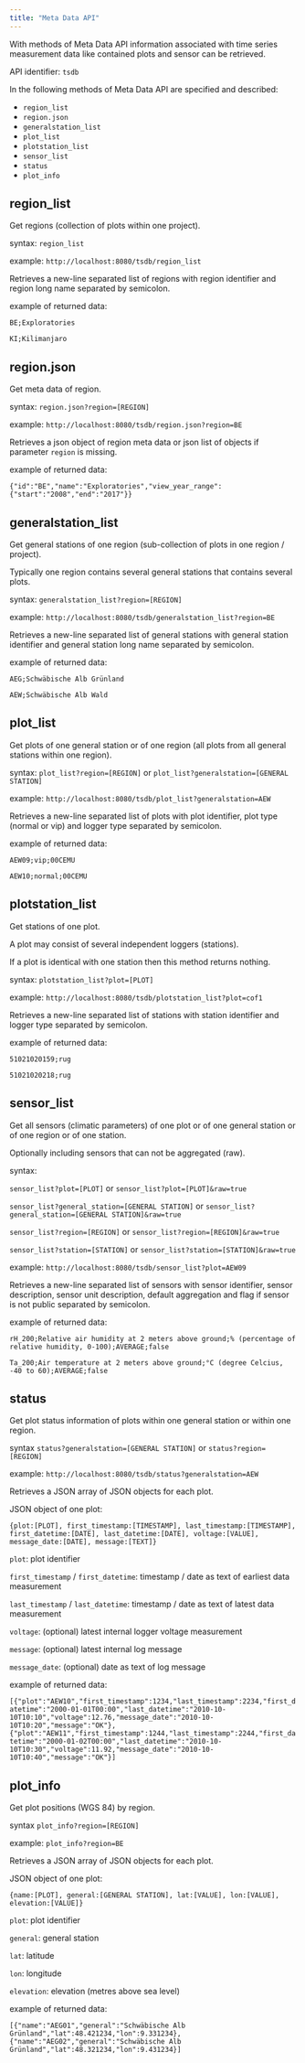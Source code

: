 ```yaml
---
title: "Meta Data API"
---
```


With methods of Meta Data API information associated with time series measurement data like contained plots and sensor can be retrieved.

API identifier: `tsdb`

In the following methods of Meta Data API are specified and described: 
* `region_list`
* `region.json` 
* `generalstation_list` 
* `plot_list`  
* `plotstation_list` 
* `sensor_list` 
* `status`
* `plot_info`

## region_list

Get regions (collection of plots within one project).

syntax: `region_list`

example: `http://localhost:8080/tsdb/region_list`

Retrieves a new-line separated list of regions with region identifier and region long name separated by semicolon.

example of returned data:

`BE;Exploratories`

`KI;Kilimanjaro`


## region.json

Get meta data of region.

syntax: `region.json?region=[REGION]`

example: `http://localhost:8080/tsdb/region.json?region=BE`

Retrieves a json object of region meta data or json list of objects if parameter `region` is missing.

example of returned data:

`{"id":"BE","name":"Exploratories","view_year_range":{"start":"2008","end":"2017"}}` 


## generalstation_list

Get general stations of one region (sub-collection of plots in one region / project). 

Typically one region contains several general stations that contains several plots. 

syntax: `generalstation_list?region=[REGION]`

example: `http://localhost:8080/tsdb/generalstation_list?region=BE`

Retrieves a new-line separated list of general stations with general station identifier and general station long name separated by semicolon.

example of returned data:

`AEG;Schwäbische Alb Grünland`

`AEW;Schwäbische Alb Wald`


## plot_list

Get plots of one general station or of one region (all plots from all general stations within one region).

syntax: `plot_list?region=[REGION]` or `plot_list?generalstation=[GENERAL STATION]`

example: `http://localhost:8080/tsdb/plot_list?generalstation=AEW` 

Retrieves a new-line separated list of plots with plot identifier, plot type (normal or vip) and logger type separated by semicolon.

example of returned data:

`AEW09;vip;00CEMU`

`AEW10;normal;00CEMU`


## plotstation_list

Get stations of one plot.

A plot may consist of several independent loggers (stations).

If a plot is identical with one station then this method returns nothing.

syntax: `plotstation_list?plot=[PLOT]`

example: `http://localhost:8080/tsdb/plotstation_list?plot=cof1`

Retrieves a new-line separated list of stations with station identifier and logger type separated by semicolon.

example of returned data:

`51021020159;rug`

`51021020218;rug`


## sensor_list

Get all sensors (climatic parameters) of one plot or of one general station or of one region or of one station.

Optionally including sensors that can not be aggregated (raw).

syntax: 

`sensor_list?plot=[PLOT]` or `sensor_list?plot=[PLOT]&raw=true`

`sensor_list?general_station=[GENERAL STATION]` or `sensor_list?general_station=[GENERAL STATION]&raw=true`

`sensor_list?region=[REGION]` or `sensor_list?region=[REGION]&raw=true`

`sensor_list?station=[STATION]` or `sensor_list?station=[STATION]&raw=true`

example: `http://localhost:8080/tsdb/sensor_list?plot=AEW09`

Retrieves a new-line separated list of sensors with sensor identifier, sensor description, sensor unit description, default aggregation and flag if sensor is not public separated by semicolon.

example of returned data:

`rH_200;Relative air humidity at 2 meters above ground;% (percentage of relative humidity, 0-100);AVERAGE;false`

`Ta_200;Air temperature at 2 meters above ground;°C (degree Celcius, -40 to 60);AVERAGE;false`


## status

Get plot status information of plots within one general station or within one region.

syntax `status?generalstation=[GENERAL STATION]` or `status?region=[REGION]`

example: `http://localhost:8080/tsdb/status?generalstation=AEW`

Retrieves a JSON array of JSON objects for each plot.

JSON object of one plot: 

`{plot:[PLOT], first_timestamp:[TIMESTAMP], last_timestamp:[TIMESTAMP], first_datetime:[DATE], last_datetime:[DATE], voltage:[VALUE], message_date:[DATE], message:[TEXT]}`

`plot`: plot identifier

`first_timestamp` / `first_datetime`: timestamp / date as text of earliest data measurement

`last_timestamp` / `last_datetime`: timestamp / date as text of latest data measurement

`voltage`: (optional) latest internal logger voltage measurement

`message`: (optional) latest internal log message

`message_date`: (optional) date as text of log message

example of returned data:

`[{"plot":"AEW10","first_timestamp":1234,"last_timestamp":2234,"first_datetime":"2000-01-01T00:00","last_datetime":"2010-10-10T10:10","voltage":12.76,"message_date":"2010-10-10T10:20","message":"OK"},{"plot":"AEW11","first_timestamp":1244,"last_timestamp":2244,"first_datetime":"2000-01-02T00:00","last_datetime":"2010-10-10T10:30","voltage":11.92,"message_date":"2010-10-10T10:40","message":"OK"}]`


## plot_info

Get plot positions (WGS 84) by region.

syntax `plot_info?region=[REGION]`

example: `plot_info?region=BE`

Retrieves a JSON array of JSON objects for each plot.

JSON object of one plot: 

`{name:[PLOT], general:[GENERAL STATION], lat:[VALUE], lon:[VALUE], elevation:[VALUE]}`

`plot`: plot identifier

`general`: general station

`lat`: latitude 

`lon`: longitude

`elevation`: elevation (metres above sea level)

example of returned data:

`[{"name":"AEG01","general":"Schwäbische Alb Grünland","lat":48.421234,"lon":9.331234},{"name":"AEG02","general":"Schwäbische Alb Grünland","lat":48.321234,"lon":9.431234}]`
